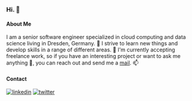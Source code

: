 ### Hi. 👋

#### About Me

I am a senior software engineer specialized in cloud computing and data science living in Dresden, Germany. 🦦 I strive to learn new things and develop skills in a range of different areas. 🌱 I'm currently accepting freelance work, so if you have an interesting project or want to ask me anything 💬, you can reach out and send me a [mail](mailto:hey@felix-kaestner.com). 📫 

#### Contact

[![linkedin](https://img.shields.io/badge/linkedin-0A66C2?style=for-the-badge&logo=linkedin&logoColor=white)](https://linkedin.com/in/felix-kaestner)
[![twitter](https://img.shields.io/badge/twitter-1DA1F2?style=for-the-badge&logo=twitter&logoColor=white)](https://twitter.com/kaestner_felix)

<!-- **felix-kaestner/felix-kaestner** is a ✨ _special_ ✨ repository because its `README.md` (this file) appears on your GitHub profile. -->
